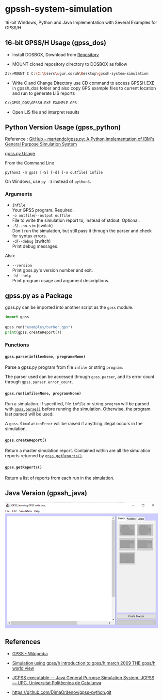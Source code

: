 # gpssh-system-simulation

16-bit Windows, Python and Java Implementation with Several Examples for GPSS/H

## 16-bit GPSS/H Usage (gpss_dos)

- Install DOSBOX, Download from [Repository](tools/DOSBox0.74-3-win32-installer.exe)

- MOUNT cloned repository directory to DOSBOX as follow

```bash
Z:\>MOUNT C C:\C:\Users\ugur.coruh\Desktop\gpssh-system-simulation
```

- Write C and Change Directory use CD command to access GPSSH.EXE in gpssh_dos folder and also copy  GPS example files to current location and run to generate LIS reports

```bash
C:\GPSS_DOS\GPSSH.EXE EXAMPLE.GPS
```

- Open LIS file and interpret results

## Python Version Usage (gpss_python)

Reference : [GitHub - martendo/gpss.py: A Python implementation of IBM&#39;s General Purpose Simulation System](https://github.com/martendo/gpss.py)

[gpss.py Usage](https://martendo.github.io/gpss.py/usage#functions-parse)

From the Command Line

```
python3 -m gpss [-S] [-d] [-o outfile] infile
```

On Windows, use `py -3` instead of `python3`.

### Arguments

- `infile`  
  Your GPSS program. Required.
- `-o outfile`/`--output outfile`  
  File to write the simulation report to, instead of stdout. Optional.
- `-S`/`--no-sim` (switch)  
  Don't run the simulation, but still pass it through the parser and check
  for syntax errors.
- `-d`/`--debug` (switch)  
  Print debug messages.

Also:

- `--version`  
  Print gpss.py's version number and exit.
- `-h`/`--help`  
  Print program usage and argument descriptions.

## gpss.py as a Package

gpss.py can be imported into another script as the `gpss` module.

```python
import gpss

gpss.run("examples/barber.gps")
print(gpss.createReport())
```

### Functions

#### `gpss.parse(infile=None, program=None)`

Parse a gpss.py program from file `infile` or string `program`.

The parser used can be accessed through `gpss.parser`, and its error
count through `gpss.parser.error_count`.

#### `gpss.run(infile=None, program=None)`

Run a simulation. If specified, file `infile` or string `program` will
be parsed with [`gpss.parse()`](#functions-parse) before running the
simulation. Otherwise, the program last parsed will be used.

A `gpss.SimulationError` will be raised if anything illegal occurs in
the simulation.

#### `gpss.createReport()`

Return a master simulation report. Contained within are all the
simulation reports returned by [`gpss.getReports()`](#functions-getReports).

#### `gpss.getReports()`

Return a list of reports from each run in the simulation.

## Java Version (gpssh_java)

![](assets/2023-03-16-20-11-10-image.png)

## References

- [GPSS - Wikipedia](https://en.wikipedia.org/wiki/GPSS)

- [Simulation using gpss/h introduction to gpss/h march 2009 THE gpss/h world view](https://genderi.org/simulation-using-gpssh-introduction-to-gpssh-march-2009-the-gp.html) 

- [JGPSS executable &mdash; Java General Purpose Simulation System. JGPSS &mdash; UPC. Universitat Politècnica de Catalunya](https://jgpss.liam.upc.edu/en/downloads/jgpss.jar/view)

- https://github.com/DimaOrdenov/gpss-python.git
